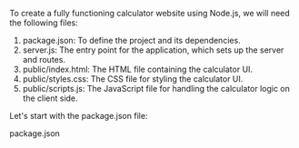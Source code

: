 To create a fully functioning calculator website using Node.js, we will need the following files:

1. package.json: To define the project and its dependencies.
2. server.js: The entry point for the application, which sets up the server and routes.
3. public/index.html: The HTML file containing the calculator UI.
4. public/styles.css: The CSS file for styling the calculator UI.
5. public/scripts.js: The JavaScript file for handling the calculator logic on the client side.

Let's start with the package.json file:

package.json
